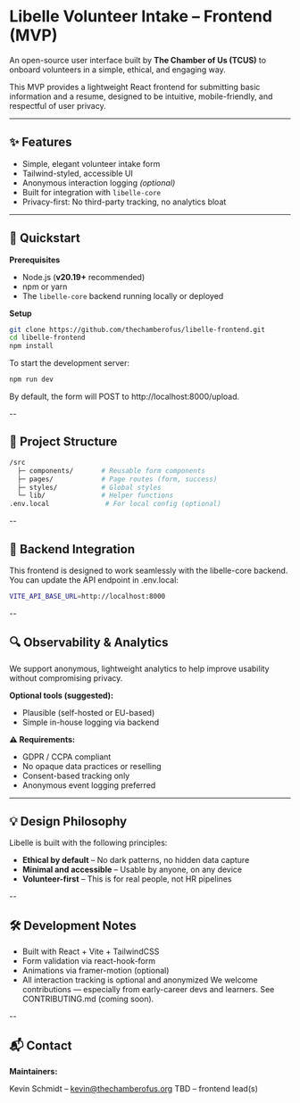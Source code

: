 # Libelle Volunteer Intake – Frontend (MVP)

An open-source user interface built by **The Chamber of Us (TCUS)** to onboard volunteers in a simple, ethical, and engaging way.

This MVP provides a lightweight React frontend for submitting basic information and a resume, designed to be intuitive, mobile-friendly, and respectful of user privacy.

---

## ✨ Features

- Simple, elegant volunteer intake form
- Tailwind-styled, accessible UI
- Anonymous interaction logging *(optional)*
- Built for integration with `libelle-core`
- Privacy-first: No third-party tracking, no analytics bloat

---

## 🚀 Quickstart

**Prerequisites**

- Node.js (**v20.19+** recommended)
- npm or yarn
- The `libelle-core` backend running locally or deployed

**Setup**

```bash
git clone https://github.com/thechamberofus/libelle-frontend.git
cd libelle-frontend
npm install
```
To start the development server:

```bash
npm run dev
```

By default, the form will POST to http://localhost:8000/upload.

--

## 📁 Project Structure
```bash
/src
  ├─ components/       # Reusable form components
  ├─ pages/            # Page routes (form, success)
  ├─ styles/           # Global styles
  └─ lib/              # Helper functions
.env.local              # For local config (optional)
```

--

## 📡 Backend Integration
This frontend is designed to work seamlessly with the libelle-core backend. You can update the API endpoint in .env.local:

```bash
VITE_API_BASE_URL=http://localhost:8000
```
--

## 🔍 Observability & Analytics
We support anonymous, lightweight analytics to help improve usability without compromising privacy.

**Optional tools (suggested):**
- Plausible (self-hosted or EU-based)
- Simple in-house logging via backend

**⚠️ Requirements:**
- GDPR / CCPA compliant
- No opaque data practices or reselling
- Consent-based tracking only
- Anonymous event logging preferred

---

## 💡 Design Philosophy
Libelle is built with the following principles:

- **Ethical by default** – No dark patterns, no hidden data capture
- **Minimal and accessible** – Usable by anyone, on any device
- **Volunteer-first** – This is for real people, not HR pipelines

--

## 🛠️ Development Notes
- Built with React + Vite + TailwindCSS
- Form validation via react-hook-form
- Animations via framer-motion (optional)
- All interaction tracking is optional and anonymized
We welcome contributions — especially from early-career devs and learners. See CONTRIBUTING.md (coming soon).

--

## 📬 Contact
**Maintainers:**

Kevin Schmidt – kevin@thechamberofus.org
TBD – frontend lead(s)
